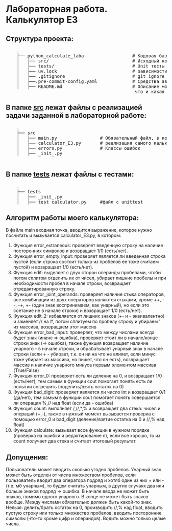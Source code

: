 # Лабораторная работа. Калькулятор E3



## Структура проекта:

 <pre>
    .
    ├── python_calculate_laba                  # Кодовая база моей лабораторной работы
    │   ├── src/                               # Исходный код
    │   ├── tests/                             # Unit тесты
    │   ├── uv.lock                            # зависимости моего проекта
    │   ├── .gitignore                         # git ignore файл
    │   ├──.pre-commit-config.yaml             # Средства автоматизации проверки кодстайла
    │   ├── README.md                          # Описание моего проекта, с описанием файлов и с титульником о том,
                                                что и какая задача
</pre>
## В папке [src](./src) лежат файлы с реализацией задачи заданной в лабораторной работе:
 <pre>
    .
    ├── src
    │   ├── main.py                # Обязательный файл, в котором описана точка входа в приложение - функция **main**
    │   ├── calculator_E3.py       # реализация самого калькулятора
    │   ├── errors.py              # Классы ошибок         
    │   ├── _init_.py

</pre>

## В папке [tests](./tests) лежат файлы с тестами:
 <pre>
    .
    ├── tests
    │   ├── _init_.py               
    │   ├── test_calculator.py     #файл с unittest          
</pre>

## Алгоритм работы моего калькулятора: 
В файле main входная точка, вводится выражение, которое нужно посчитать и вызывается calculator_E3.py, в котором:
    
1) Функция error_extraneous: проверяет введенную строку на наличие посторонних символов и возвращает 1/0 (есть/нет).
2) Функция error_empty_input: проверяет является ли введенная строка пустой (если строка состоит только из пробелов ее тоже считаем пустой) и возвращает 1/0 (есть/нет).
3) Функция edit: выделяет с двух сторон операнды пробелами, чтобы потом сплитом отделить их от чисел, убирает лишние пробелы и при необходимости пробел в начале строки, возвращает отредактированную строку.
4) Функция error_joint_operands: проверяет наличие стыка операторов, все комбинации из двух операторов являются стыками, кроме ++, --, -+, +- (один знак воспринимаем, как унарный), но если это соетание не в начале строки) и возвращает 1/0 (есть/нет).
5) Функция edit_2: избавляется от лишних знаков (+- и - эквивалентно) и заменяет // на #, потом сплитуем по пробелу строку и убираем '' из массива, возвращаем этот массив
6) Функция error_bad_input: проверяет, что между числами всегда будет знак (иначе => ошибка), проверяет стоит ли в начале/конце строки знак (=> ошибка), также функция возвращает наличие унарного - в начале строки, и обрабатывает унарный знак в начале строки (если + - убирает, т.к. он ни на что не влияет, если минус тоже убирает из массива, но пишет, что он есть), возвращает массив и наличие унарного минуса первым элементом массива (True/False)
7) Функция error_0: проверяет есть ли деление на 0, и возвращает 1/0 (есть/нет), тем самым в функции cout помогает понять есть ли попытки согрешить (поделить/взять остаток на 0)
8) Функция bad_digit: проверяет является ли число int и возвращает 0/1 (да/нет), тем самым в функции cout помогает понять совершается ли операция %,// над float (если да - ошибка)
9) Функция count: выполняет /,//,*,% и возвращает два стека: чисел и операций (+,-), также в нужный момент вызывается проверка с помощью error_0 и bad_digit (деление/взятие остатка на 0 и //,% над float)
10) Функция calculate: вызывает вссе функции в нужном порядке (проверка на ошибки и редактирование n), если все хорошо, то из count получает два стека и считает итоговый результат.

## Допущения: 
Пользователь может вводить сколько угодно пробелов. Унарный знак может быть  отделен от числа множеством пробелов, если пользователь вводит два оператора подряд и хотяб один из них + или - (т.е. мб унарным), то  будем считать унарным, в других случаях два или больше знаков подряд -> ошибка. В начале  ввода не может быть знаков, помимо одного унарного. В конце не может быть знаков вообще. Между числами обязательно должен быть какой-то знак. Нельзя: делить/брать остаток на 0, производить //,% над float, вводить пустую строку или только множество пробелов, вводить посторонние символы (что-то кроме цифр и операндов). Водить можно только целые числа.